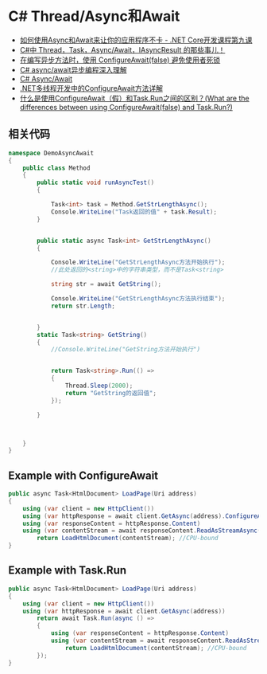# C# Thread/Async和Await

- [如何使用Async和Await来让你的应用程序不卡 - .NET Core开发课程第九课](https://www.bilibili.com/video/av26658491)
- [C#中 Thread，Task，Async/Await，IAsyncResult 的那些事儿！](https://www.cnblogs.com/doforfuture/p/6293926.html)
- [在编写异步方法时，使用 ConfigureAwait(false) 避免使用者死锁](https://blog.csdn.net/WPwalter/article/details/79673214)
- [C# async/await异步编程深入理解](https://www.cnblogs.com/zh7791/p/9951478.html)
- [C# Async/Await](https://www.cnblogs.com/kim-meng/p/5019943.html)
- [.NET多线程开发中的ConfigureAwait方法详解](https://www.cnblogs.com/LoremIpSum/articles/7652058.html)
- [什么是使用ConfigureAwait（假）和Task.Run之间的区别？(What are the differences between using ConfigureAwait(false) and Task.Run?)](http://www.it1352.com/17478.html)

## 相关代码

```c#
namespace DemoAsyncAwait
{
    public class Method
    {
        public static void runAsyncTest()
        {

            Task<int> task = Method.GetStrLengthAsync();
            Console.WriteLine("Task返回的值" + task.Result);
        }


        public static async Task<int> GetStrLengthAsync()
        {

            Console.WriteLine("GetStrLengthAsync方法开始执行");
            //此处返回的<string>中的字符串类型，而不是Task<string>

            string str = await GetString();

            Console.WriteLine("GetStrLengthAsync方法执行结束");
            return str.Length;


        }
        static Task<string> GetString()
        {
            //Console.WriteLine("GetString方法开始执行")


            return Task<string>.Run(() =>
            {
                Thread.Sleep(2000);
                return "GetString的返回值";
            });

        }



    }
}

```

## Example with ConfigureAwait

```c#
public async Task<HtmlDocument> LoadPage(Uri address)
{
    using (var client = new HttpClient())
    using (var httpResponse = await client.GetAsync(address).ConfigureAwait(false))
    using (var responseContent = httpResponse.Content)
    using (var contentStream = await responseContent.ReadAsStreamAsync().ConfigureAwait(false))
        return LoadHtmlDocument(contentStream); //CPU-bound
}
```

## Example with Task.Run

```c#
public async Task<HtmlDocument> LoadPage(Uri address)
{
    using (var client = new HttpClient())
    using (var httpResponse = await client.GetAsync(address))
        return await Task.Run(async () =>
        {
            using (var responseContent = httpResponse.Content)
            using (var contentStream = await responseContent.ReadAsStreamAsync())
                return LoadHtmlDocument(contentStream); //CPU-bound
        });
}
```